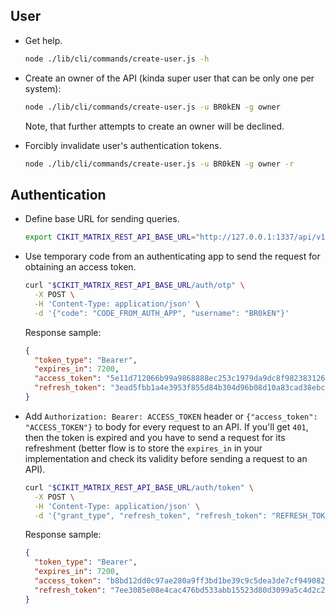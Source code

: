 ## User

- Get help.

  ```bash
  node ./lib/cli/commands/create-user.js -h
  ```

- Create an owner of the API (kinda super user that can be only one per system):

  ```bash
  node ./lib/cli/commands/create-user.js -u BR0kEN -g owner
  ```

  Note, that further attempts to create an owner will be declined.

- Forcibly invalidate user's authentication tokens.

  ```bash
  node ./lib/cli/commands/create-user.js -u BR0kEN -g owner -r
  ```

## Authentication

- Define base URL for sending queries.

  ```bash
  export CIKIT_MATRIX_REST_API_BASE_URL="http://127.0.0.1:1337/api/v1"
  ```

- Use temporary code from an authenticating app to send the request for obtaining an access token.

  ```bash
  curl "$CIKIT_MATRIX_REST_API_BASE_URL/auth/otp" \
    -X POST \
    -H 'Content-Type: application/json' \
    -d '{"code": "CODE_FROM_AUTH_APP", "username": "BR0kEN"}'
  ```

  Response sample:

  ```json
  {
    "token_type": "Bearer",
    "expires_in": 7200,
    "access_token": "5e11d712066b99a9868888ec253c1979da9dc8f9823831262139f235ab9d64c3",
    "refresh_token": "3ead5fbb1a4e3953f855d84b304d96b08d10a83cad38ebc544832f2125293f2b"
  }
  ```

- Add `Authorization: Bearer: ACCESS_TOKEN` header or `{"access_token": "ACCESS_TOKEN"}` to body for every request to an API. If you'll get `401`, then the token is expired and you have to send a request for its refreshment (better flow is to store the `expires_in` in your implementation and check its validity before sending a request to an API).

  ```bash
  curl "$CIKIT_MATRIX_REST_API_BASE_URL/auth/token" \
    -X POST \
    -H 'Content-Type: application/json' \
    -d '{"grant_type", "refresh_token", "refresh_token": "REFRESH_TOKEN"}'
  ```

  Response sample:

  ```json
  {
    "token_type": "Bearer",
    "expires_in": 7200,
    "access_token": "b8bd12dd0c97ae280a9ff3bd1be39c9c5dea3de7cf949082d5edf9f6f2e945ef",
    "refresh_token": "7ee3085e08e4cac476bd533abb15523d80d3099a5c4d2c22410d5a719ad70dc6"
  }
  ```
